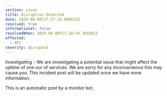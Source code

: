 ```yaml
---
section: issue
title: Disruption Detected
date: 2020-08-08T17:27:33.809615Z
resolved: true
informational: false
resolvedWhen: 2020-08-08T17:28:34.369201Z
affected:
  - API
severity: disrupted
---
```

*Investigating* - We are investigating a potential issue that might affect the uptime of one our of services. We are sorry for any inconvenience this may cause you. This incident post will be updated once we have more information.

This is an automatic post by a monitor bot.
        